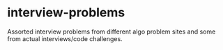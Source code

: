 # interview-problems

Assorted interview problems from different algo problem sites and some from actual interviews/code challenges.
